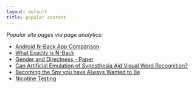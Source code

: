 ```yaml
---
layout: default
title: popular content
---
```


<p><em>Popular site pages via page analytics:</em></p>

<ul>
	<li><a href="/main/2011/8/10/android-n-back-app-comparison.html">Android N-Back App Comparison</a></li>
	<li><a href="/main/2011/8/9/what-exactly-is-n-back.html">What Exactly is N-Back</a></li>
	<li><a href="/writing/2012/03/11/gender-and-directness-paper.html">Gender and Directness - Paper</a></li>
	<li><a href="/writing/2011/06/02/can-artificial-emulation-of-synesthesia-paper.html">Can Artificial Emulation of Synesthesia Aid Visual Word Recognition?</a></li>
	<li><a href="/writing/2012/04/30/becoming-the-spy-you-always-wanted-to-be.html">Becoming the Spy you have Always Wanted to Be</a></li>
	<li><a href="/experiments/2012/12/26/nicotine.html">Nicotine Testing</a></li>
</ul>
